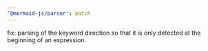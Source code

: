 ```yaml
---
'@mermaid-js/parser': patch
---
```


fix: parsing of the keyword direction so that it is only detected at the beginning of an expression.
